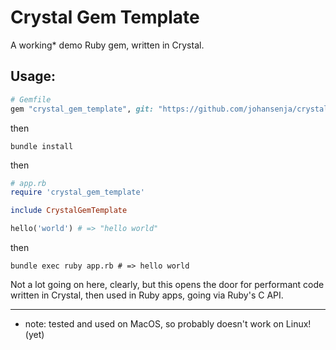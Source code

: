 # Crystal Gem Template

A working* demo Ruby gem, written in Crystal.

## Usage:

```ruby
# Gemfile
gem "crystal_gem_template", git: "https://github.com/johansenja/crystal_gem_template.git"
```

then

`bundle install`

then

```ruby
# app.rb
require 'crystal_gem_template'

include CrystalGemTemplate

hello('world') # => "hello world"
```

then

`bundle exec ruby app.rb # => hello world`

Not a lot going on here, clearly, but this opens the door for performant code written in Crystal, then used in Ruby apps, going via Ruby's C API.

<hr>

* note: tested and used on MacOS, so probably doesn't work on Linux! (yet)
